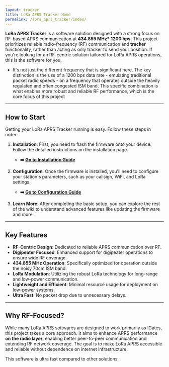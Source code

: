 ```yaml
---
layout: tracker
title: LoRa APRS Tracker Home
permalink: /lora_aprs_tracker/index/
---
```


**LoRa APRS Tracker** is a software solution designed with a strong focus on RF-based APRS communication at **434.855 MHz\*** **1200 bps**. This project prioritizes reliable radio-frequency (RF) communication and **tracker** functionality, rather than acting as only tracker to send your position. If you're looking for an RF-centric solution tailored for LoRa APRS operations, this is the software for you.

-   It's not just the different frequency that is significant here. The key distinction is the use of a 1200 bps data rate - emulating traditional packet radio speeds - on a frequency that operates outside the heavily regulated and often congested ISM band. This specific combination is what enables more robust and reliable RF performance, which is the core focus of this project

---

## How to Start

Getting your LoRa APRS Tracker running is easy. Follow these steps in order:

1.  **Installation**: First, you need to flash the firmware onto your device. Follow the detailed instructions on the installation page.

    -   **➡️ [Go to Installation Guide](/LoRa_APRS_Wiki/lora_aprs_tracker/installation/)**

2.  **Configuration**: Once the firmware is installed, you'll need to configure your station's parameters, such as your callsign, WiFi, and LoRa settings.

    -   **➡️ [Go to Configuration Guide](/LoRa_APRS_Wiki/lora_aprs_tracker/configuration/)**

3.  **Learn More**: After completing the basic setup, you can explore the rest of the wiki to understand advanced features like updating the firmware and more.

---

## Key Features

-   **RF-Centric Design**: Dedicated to reliable APRS communication over RF.
-   **Digipeater Focused**: Enhanced support for digipeater operations to ensure wide RF coverage.
-   **434.855 MHz Operation**: Specifically optimized for operation outside the noisy 70cm ISM band.
-   **LoRa Modulation**: Utilizing the robust LoRa technology for long-range and low-power communication.
-   **Lightweight and Efficient**: Minimal resource usage for deployment on low-power systems.
-   **Ultra Fast**: No packet drop due to unnecessary delays.

---

## Why RF-Focused?

While many LoRa APRS softwares are designed to work primarily as IGates, this project takes a core approach. It aims to enhance APRS performance **on the radio layer**, enabling better peer-to-peer communication and extending RF network coverage. The goal is to make LoRa APRS accessible and reliable without dependence on internet infrastructure.

This software is ultra fast compared to other solutions.
